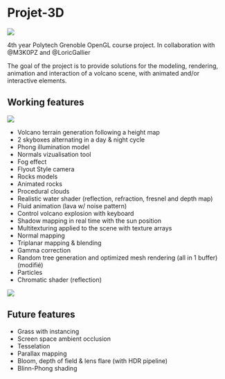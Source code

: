 # Projet-3D

![](https://cdn.discordapp.com/attachments/992077049344819281/1094915536397271092/image.png)

4th year Polytech Grenoble OpenGL course project.
In collaboration with @M3K0PZ and @LoricGallier

The goal of the project is to provide solutions for the modeling, rendering, animation and interaction of a volcano scene, with animated and/or interactive elements.

## Working features

![](https://cdn.discordapp.com/attachments/992077049344819281/1094918385537654844/image.png)

- Volcano terrain generation following a height map 
- 2 skyboxes alternating in a day & night cycle
- Phong illumination model
- Normals vizualisation tool
- Fog effect
- Flyout Style camera
- Rocks models
- Animated rocks
- Procedural clouds
- Realistic water shader (reflection, refraction, fresnel and depth map)
- Fluid animation (lava w/ noise pattern)
- Control volcano explosion with keyboard
- Shadow mapping  in real time with the sun position
- Multitexturing applied to the scene with texture arrays
- Normal mapping
- Triplanar mapping & blending
- Gamma correction
- Random tree generation and optimized mesh rendering (all in 1 buffer) (modifié)
- Particles
- Chromatic shader (reflection)

![](https://cdn.discordapp.com/attachments/992077049344819281/1094916697741344819/image.png)

## Future features

- Grass with instancing
- Screen space ambient occlusion
- Tesselation
- Parallax mapping
- Bloom, depth of field & lens flare (with HDR pipeline)
- Blinn-Phong shading
